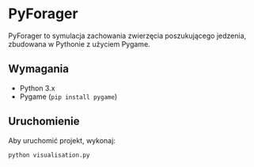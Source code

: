 # PyForager

PyForager to symulacja zachowania zwierzęcia poszukującego jedzenia, zbudowana w Pythonie z użyciem Pygame.

## Wymagania

- Python 3.x
- Pygame (`pip install pygame`)

## Uruchomienie

Aby uruchomić projekt, wykonaj:

```bash
python visualisation.py

